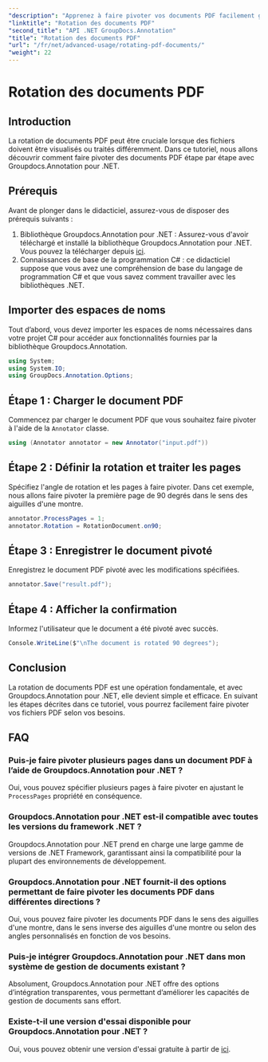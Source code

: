 ```yaml
---
"description": "Apprenez à faire pivoter vos documents PDF facilement grâce à Groupdocs.Annotation pour .NET. Améliorez votre gestion documentaire."
"linktitle": "Rotation des documents PDF"
"second_title": "API .NET GroupDocs.Annotation"
"title": "Rotation des documents PDF"
"url": "/fr/net/advanced-usage/rotating-pdf-documents/"
"weight": 22
---
```


# Rotation des documents PDF

## Introduction
La rotation de documents PDF peut être cruciale lorsque des fichiers doivent être visualisés ou traités différemment. Dans ce tutoriel, nous allons découvrir comment faire pivoter des documents PDF étape par étape avec Groupdocs.Annotation pour .NET.
## Prérequis
Avant de plonger dans le didacticiel, assurez-vous de disposer des prérequis suivants :
1. Bibliothèque Groupdocs.Annotation pour .NET : Assurez-vous d'avoir téléchargé et installé la bibliothèque Groupdocs.Annotation pour .NET. Vous pouvez la télécharger depuis [ici](https://releases.groupdocs.com/annotation/net/).
2. Connaissances de base de la programmation C# : ce didacticiel suppose que vous avez une compréhension de base du langage de programmation C# et que vous savez comment travailler avec les bibliothèques .NET.

## Importer des espaces de noms
Tout d’abord, vous devez importer les espaces de noms nécessaires dans votre projet C# pour accéder aux fonctionnalités fournies par la bibliothèque Groupdocs.Annotation.
```csharp
using System;
using System.IO;
using GroupDocs.Annotation.Options;
```
## Étape 1 : Charger le document PDF
Commencez par charger le document PDF que vous souhaitez faire pivoter à l'aide de la `Annotator` classe.
```csharp
using (Annotator annotator = new Annotator("input.pdf"))
```
## Étape 2 : Définir la rotation et traiter les pages
Spécifiez l'angle de rotation et les pages à faire pivoter. Dans cet exemple, nous allons faire pivoter la première page de 90 degrés dans le sens des aiguilles d'une montre.
```csharp
annotator.ProcessPages = 1;
annotator.Rotation = RotationDocument.on90;
```
## Étape 3 : Enregistrer le document pivoté
Enregistrez le document PDF pivoté avec les modifications spécifiées.
```csharp
annotator.Save("result.pdf");
```
## Étape 4 : Afficher la confirmation
Informez l'utilisateur que le document a été pivoté avec succès.
```csharp
Console.WriteLine($"\nThe document is rotated 90 degrees");
```

## Conclusion
La rotation de documents PDF est une opération fondamentale, et avec Groupdocs.Annotation pour .NET, elle devient simple et efficace. En suivant les étapes décrites dans ce tutoriel, vous pourrez facilement faire pivoter vos fichiers PDF selon vos besoins.
## FAQ
### Puis-je faire pivoter plusieurs pages dans un document PDF à l’aide de Groupdocs.Annotation pour .NET ?
Oui, vous pouvez spécifier plusieurs pages à faire pivoter en ajustant le `ProcessPages` propriété en conséquence.
### Groupdocs.Annotation pour .NET est-il compatible avec toutes les versions du framework .NET ?
Groupdocs.Annotation pour .NET prend en charge une large gamme de versions de .NET Framework, garantissant ainsi la compatibilité pour la plupart des environnements de développement.
### Groupdocs.Annotation pour .NET fournit-il des options permettant de faire pivoter les documents PDF dans différentes directions ?
Oui, vous pouvez faire pivoter les documents PDF dans le sens des aiguilles d'une montre, dans le sens inverse des aiguilles d'une montre ou selon des angles personnalisés en fonction de vos besoins.
### Puis-je intégrer Groupdocs.Annotation pour .NET dans mon système de gestion de documents existant ?
Absolument, Groupdocs.Annotation pour .NET offre des options d’intégration transparentes, vous permettant d’améliorer les capacités de gestion de documents sans effort.
### Existe-t-il une version d'essai disponible pour Groupdocs.Annotation pour .NET ?
Oui, vous pouvez obtenir une version d'essai gratuite à partir de [ici](https://releases.groupdocs.com/).